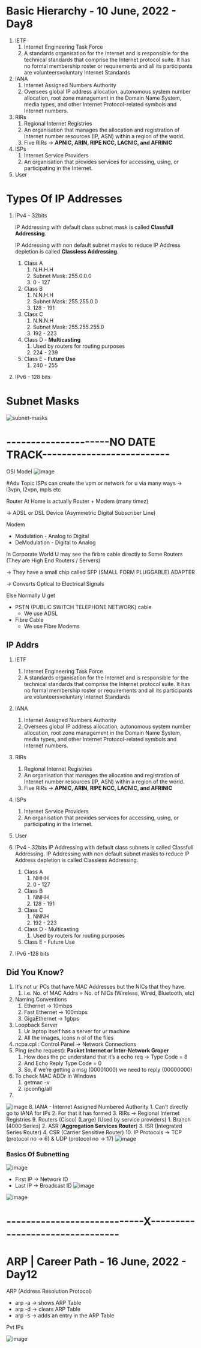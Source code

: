 # Basic Hierarchy - 10 June, 2022 - Day8
1. IETF
    1. Internet Engineering Task Force
    2. A standards organisation for the Internet and is responsible for the technical standards that comprise the Internet protocol suite. It has no formal membership roster or requirements and all its participants are volunteersvoluntary Internet Standards
2. IANA
    1. Internet Assigned Numbers Authority
    2. Oversees global IP address allocation, autonomous system number allocation, root zone management in the Domain Name System, media types, and other Internet Protocol-related symbols and Internet numbers.
3. RIRs
    1. Regional Internet Registries
    2. An organisation that manages the allocation and registration of Internet number resources (IP, ASN) within a region of the world.
    3. Five RIRs → **APNIC, ARIN, RIPE NCC, LACNIC, and AFRINIC**
4. ISPs
    1. Internet Service Providers
    2. An organisation that provides services for accessing, using, or participating in the Internet.
5. User

# Types Of IP Addresses
1. IPv4 - 32bits
    
    IP Addressing with default class subnet mask is called **Classfull Addressing**.
    
    IP Addressing with non default subnet masks to reduce IP Address depletion is called **Classless Addressing**.
    
    1. Class A 
        1. N.H.H.H
        2. Subnet Mask: 255.0.0.0
        3. 0 - 127
    2. Class B
        1. N.N.H.H
        2. Subnet Mask: 255.255.0.0
        3. 128 - 191
    3. Class C
        1. N.N.N.H
        2. Subnet Mask: 255.255.255.0
        3. 192 - 223
    4. Class D - **Multicasting**
        1. Used by routers for routing purposes
        2. 224 - 239
    5. Class E - **Future Use**
        1. 240 - 255
2. IPv6 - 128 bits

# Subnet Masks
![subnet-masks](https://www.tutorialspoint.com/ipv4/images/class_a_subnets.jpg)

# ---------------------NO DATE TRACK--------------------------

OSI Model
![image](https://user-images.githubusercontent.com/66965591/174161349-bbdcf1cb-7e44-4245-887c-628b80b050bd.png)

#Adv Topic
ISPs can create the vpm or network for u via many ways → l3vpn, l2vpn, mpls etc

Router At Home is actually Router + Modem (many timez)

→ ADSL or DSL Device (Asymmetric Digital Subscriber Line)

Modem 

- Modulation - Analog to Digital
- DeModulation - Digital to Analog

In Corporate World U may see the firbre cable directly to Some Routers (They are High End Routers / Servers)

→ They have a small chip called SFP (SMALL FORM PLUGGABLE) ADAPTER

→ Converts Optical to Electrical Signals

Else Normally U get 

- PSTN (PUBLIC SWITCH TELEPHONE NETWORK) cable
    - We use ADSL
- Fibre Cable
    - We use Fibre Modems

## IP Addrs
1. IETF
    1. Internet Engineering Task Force
    2. A standards organisation for the Internet and is responsible for the technical standards that comprise the Internet protocol suite. It has no formal membership roster or requirements and all its participants are volunteersvoluntary Internet Standards
2. IANA
    1. Internet Assigned Numbers Authority
    2. Oversees global IP address allocation, autonomous system number allocation, root zone management in the Domain Name System, media types, and other Internet Protocol-related symbols and Internet numbers.
3. RIRs
    1. Regional Internet Registries
    2. An organisation that manages the allocation and registration of Internet number resources (IP, ASN) within a region of the world.
    3. Five RIRs → **APNIC, ARIN, RIPE NCC, LACNIC, and AFRINIC**
4. ISPs
    1. Internet Service Providers
    2. An organisation that provides services for accessing, using, or participating in the Internet.
5. User

1. IPv4 - 32bits
    IP Addressing with default class subnets is called Classfull Addressing.
    IP Addressing with non default subnet masks to reduce IP Address depletion is called Classless Addressing.
    1. Class A 
        1. NHHH
        2. 0 - 127
    2. Class B
        1. NNHH
        2. 128 - 191
    3. Class C
        1. NNNH
        2. 192 - 223
    4. Class D - Multicasting 
        1. Used by routers for routing purposes
    5. Class E - Future Use
2. IPv6 -128 bits


## Did You Know?
1. It’s not ur PCs that have MAC Addresses but the NICs that they have.
    1. i.e. No. of MAC Addrs = No. of NICs (Wireless, Wired, Bluetooth, etc)
2. Naming Conventions
    1. Ethernet → 10mbps
    2. Fast Ethernet → 100mbps
    3. GigaEthernet → 1gbps
3. Loopback Server
    1. Ur laptop itself has a server for ur machine
    2. All the images, icons n ol of the files
4. ncpa.cpl : Control Panel → Network Connections 
5. Ping (echo request):  **Packet Internet or Inter-Network Groper**
    1. How does the pc understand that it’s a echo req → Type Code = 8
    2. And Echo Reply Type Code = 0
    3. So, if we’re getting a msg (00001000) we need to reply (00000000)
6. To check MAC ADDr in Windows
    1. getmac -v
    2. ipconfig/all
7. 
![image](https://user-images.githubusercontent.com/66965591/174160955-c08a1d95-542a-41e7-8bd8-c158700a0f9d.png)
8. IANA - Internet Assigned Numbered Authority
    1. Can’t directly go to IANA for IPs
    2. For that it has formed 
    3. RIRs → Regional Internet Registries
9. Routers (Cisco) (Large) (Used by service providers)
    1. Branch (4000 Series)
    2. ASR (**Aggregation Services Router**)
    3. ISR (Integrated Series Router)
    4. CSR (Carrier Sensitive Router)
10. IP Protocols → TCP (protocol no → 6) & UDP (protocol no → 17)
![image](https://user-images.githubusercontent.com/66965591/174161122-264ffee3-65c7-4c11-873c-80075837029a.png)

### Basics Of Subnetting
![image](https://user-images.githubusercontent.com/66965591/174161173-b3255cd8-89b6-4c42-8135-273f83251b47.png)
- First IP -> Network ID
- Last IP -> Broadcast ID
![image](https://user-images.githubusercontent.com/66965591/174161307-2b674cd2-7ac5-4fdd-87bb-f52d1a7be26c.png)


![image](https://user-images.githubusercontent.com/66965591/174161498-0c94b827-3e8c-46cb-a0a8-09d2918a26de.png)


# ----------------------------X--------------------------------

# ARP | Career Path - 16 June, 2022 - Day12

ARP (Address Resolution Protocol)
- arp -a → shows ARP Table
- arp -d → clears ARP Table
- arp -s <ip-addr> <mac-addr> → adds an entry in the ARP Table

Pvt IPs

![image](https://user-images.githubusercontent.com/66965591/174162384-f997a3bb-4391-4a92-aefb-129c7f7da63d.png)



